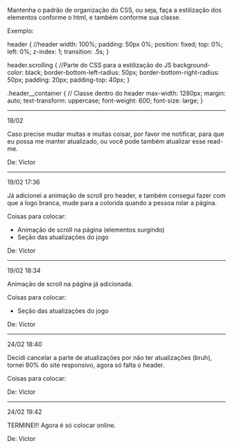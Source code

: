 Mantenha o padrão de organização do CSS, ou seja, faça a estilização dos elementos conforme o html, e também conforme sua classe.

Exemplo: 

header {  //header
    width: 100%;
    padding: 50px 0%;
    position: fixed;
    top: 0%;
    left: 0%;
    z-index: 1;
    transition: .5s;
}

header.scrolling { //Parte do CSS para a estilização do JS
    background-color: black;
    border-bottom-left-radius: 50px;
    border-bottom-right-radius: 50px;
    padding: 20px;
    padding-top: 40px;
}

.header__container { // Classe dentro do header
    max-width: 1280px;
    margin: auto;
    text-transform: uppercase;
    font-weight: 600;
    font-size: large;
}


-------------------------------------------------------------------------------------------------------------------------------------------------

18/02

Caso precise mudar muitas e muitas coisar, por favor me notificar, para que eu possa me manter atualizado, ou você pode também atualizar esse read-me.

De: Victor

-------------------------------------------------------------------------------------------------------------------------------------------------

19/02 17:36 

Já adicionei a animação de scroll pro header, e também consegui fazer com que a logo branca, mude para a colorida quando a pessoa rolar a página.

Coisas para colocar:

- Animação de scroll na página (elementos surgindo)
- Seção das atualizações do jogo

De: Victor

-------------------------------------------------------------------------------------------------------------------------------------------------

19/02 18:34

Animação de scroll na página já adicionada.

Coisas para colocar:

- Seção das atualizações do jogo

De: Victor

-------------------------------------------------------------------------------------------------------------------------------------------------

24/02 18:40

Decidi cancelar a parte de atualizações por não ter atualizações (bruh), tornei 90% do site responsivo, agora só falta o header.

Coisas para colocar: 


De: Victor

-------------------------------------------------------------------------------------------------------------------------------------------------

24/02 19:42

TERMINEI!! Agora é só colocar online.

De: Victor